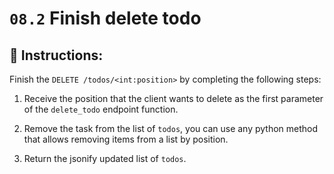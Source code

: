 # `08.2` Finish delete todo

## 📝 Instructions:

Finish the `DELETE /todos/<int:position>` by completing the following steps:

1. Receive the position that the client wants to delete as the first parameter of the `delete_todo` endpoint function.

2. Remove the task from the list of `todos`, you can use any python method that allows removing items from a list by position.

3. Return the jsonify updated list of `todos`.